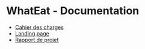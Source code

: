 # WhatEat - Documentation

- [Cahier des charges](https://github.com/WhatEatInc/WhatEat-doc/tree/main/Cahier%20des%20charges)
- [Landing page](https://github.com/WhatEatInc/WhatEat-doc/tree/main/Landing%20Page)
- [Rapport de projet](https://github.com/WhatEatInc/WhatEat-doc/tree/main/Rapport%20de%20projet)

